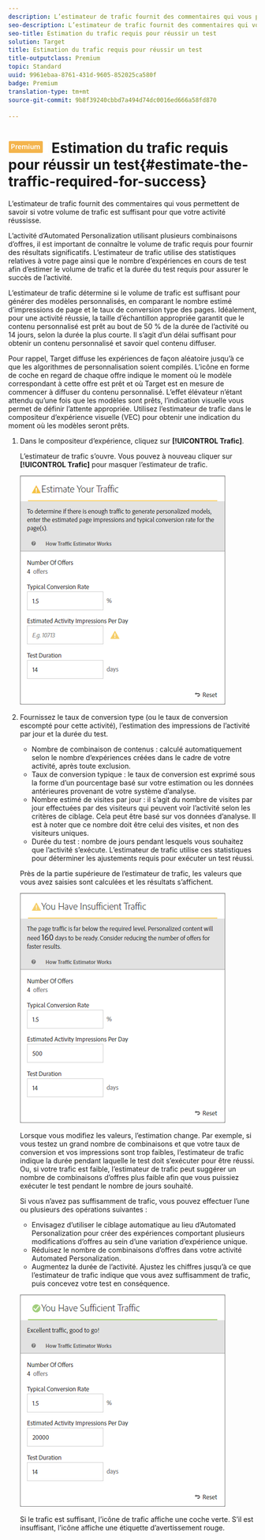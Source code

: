 ```yaml
---
description: L’estimateur de trafic fournit des commentaires qui vous permettent de savoir si votre volume de trafic est suffisant pour que votre activité réussisse.
seo-description: L’estimateur de trafic fournit des commentaires qui vous permettent de savoir si votre volume de trafic est suffisant pour que votre activité réussisse.
seo-title: Estimation du trafic requis pour réussir un test
solution: Target
title: Estimation du trafic requis pour réussir un test
title-outputclass: Premium
topic: Standard
uuid: 9961ebaa-8761-431d-9605-852025ca580f
badge: Premium
translation-type: tm+mt
source-git-commit: 9b8f39240cbbd7a494d74dc0016ed666a58fd870

---
```



# ![PREMIUM](/help/assets/premium.png) Estimation du trafic requis pour réussir un test{#estimate-the-traffic-required-for-success}

L’estimateur de trafic fournit des commentaires qui vous permettent de savoir si votre volume de trafic est suffisant pour que votre activité réussisse.

L’activité d’Automated Personalization utilisant plusieurs combinaisons d’offres, il est important de connaître le volume de trafic requis pour fournir des résultats significatifs. L’estimateur de trafic utilise des statistiques relatives à votre page ainsi que le nombre d’expériences en cours de test afin d’estimer le volume de trafic et la durée du test requis pour assurer le succès de l’activité.

L’estimateur de trafic détermine si le volume de trafic est suffisant pour générer des modèles personnalisés, en comparant le nombre estimé d’impressions de page et le taux de conversion type des pages. Idéalement, pour une activité réussie, la taille d’échantillon appropriée garantit que le contenu personnalisé est prêt au bout de 50 % de la durée de l’activité ou 14 jours, selon la durée la plus courte. Il s’agit d’un délai suffisant pour obtenir un contenu personnalisé et savoir quel contenu diffuser.

Pour rappel, Target diffuse les expériences de façon aléatoire jusqu’à ce que les algorithmes de personnalisation soient compilés. L’icône en forme de coche en regard de chaque offre indique le moment où le modèle correspondant à cette offre est prêt et où Target est en mesure de commencer à diffuser du contenu personnalisé. L’effet élévateur n’étant attendu qu’une fois que les modèles sont prêts, l’indication visuelle vous permet de définir l’attente appropriée. Utilisez l’estimateur de trafic dans le compositeur d’expérience visuelle (VEC) pour obtenir une indication du moment où les modèles seront prêts.

1. Dans le compositeur d’expérience, cliquez sur **[!UICONTROL Trafic]**.

   L’estimateur de trafic s’ouvre. Vous pouvez à nouveau cliquer sur **[!UICONTROL Trafic]** pour masquer l’estimateur de trafic.

   ![](assets/ap_est.png)

1. Fournissez le taux de conversion type (ou le taux de conversion escompté pour cette activité), l’estimation des impressions de l’activité par jour et la durée du test.

   * Nombre de combinaison de contenus : calculé automatiquement selon le nombre d’expériences créées dans le cadre de votre activité, après toute exclusion.
   * Taux de conversion typique : le taux de conversion est exprimé sous la forme d’un pourcentage basé sur votre estimation ou les données antérieures provenant de votre système d’analyse.
   * Nombre estimé de visites par jour : il s’agit du nombre de visites par jour effectuées par des visiteurs qui peuvent voir l’activité selon les critères de ciblage. Cela peut être basé sur vos données d’analyse. Il est à noter que ce nombre doit être celui des visites, et non des visiteurs uniques.
   * Durée du test : nombre de jours pendant lesquels vous souhaitez que l’activité s’exécute.
   L’estimateur de trafic utilise ces statistiques pour déterminer les ajustements requis pour exécuter un test réussi.

   Près de la partie supérieure de l’estimateur de trafic, les valeurs que vous avez saisies sont calculées et les résultats s’affichent.

   ![](assets/ap_est_no.png)

   Lorsque vous modifiez les valeurs, l’estimation change. Par exemple, si vous testez un grand nombre de combinaisons et que votre taux de conversion et vos impressions sont trop faibles, l’estimateur de trafic indique la durée pendant laquelle le test doit s’exécuter pour être réussi. Ou, si votre trafic est faible, l’estimateur de trafic peut suggérer un nombre de combinaisons d’offres plus faible afin que vous puissiez exécuter le test pendant le nombre de jours souhaité.

   Si vous n’avez pas suffisamment de trafic, vous pouvez effectuer l’une ou plusieurs des opérations suivantes :

   * Envisagez d’utiliser le ciblage automatique au lieu d’Automated Personalization pour créer des expériences comportant plusieurs modifications d’offres au sein d’une variation d’expérience unique.
   * Réduisez le nombre de combinaisons d’offres dans votre activité Automated Personalization.
   * Augmentez la durée de l’activité.
   Ajustez les chiffres jusqu’à ce que l’estimateur de trafic indique que vous avez suffisamment de trafic, puis concevez votre test en conséquence.

   ![](assets/ap_est_yes.png)

   Si le trafic est suffisant, l’icône de trafic affiche une coche verte. S’il est insuffisant, l’icône affiche une étiquette d’avertissement rouge.

